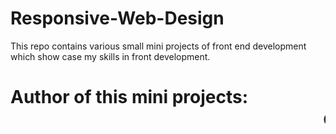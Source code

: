 # Responsive-Web-Design
This repo contains various small mini projects of front end development which show case my skills in front development.
<br>
<h1>Author of this mini projects: <marquee>decoder@11</marquee></h1>
